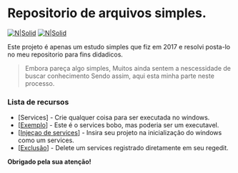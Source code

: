 # Repositorio de arquivos simples.

[![N|Solid](https://cdn.discordapp.com/attachments/631607183301148672/724397007170568313/paypal.png)](https://www.paypal.com/cgi-bin/webscr?cmd=_donations&business=fabinhoec2210@gmail.com&item_name=F%C3%A1bio&currency_code=BRL)  [![N|Solid](https://cdn.discordapp.com/attachments/631607183301148672/724397005543178270/picpay.png)](https://app.picpay.com/user/Snooh)

Este projeto é apenas um estudo simples que fiz em 2017 e resolvi posta-lo no meu repositorio para fins didadicos.

> Embora pareça algo simples,
> Muitos ainda sentem a nescessidade de buscar conhecimento
> Sendo assim, aqui esta minha parte neste processo.


### Lista de recursos
* [Services] - Crie qualquer coisa para ser executada no windows.
* [[Exemplo](/Manipular%20Service/service.cmd)] - Este é o services bobo, mas poderia ser um executavel.
* [[Injeçao de services](/Manipular%20Service/criar.bat)] - Insira seu projeto na inicialização do windows como um services.
* [[Exclusão](/Manipular%20Service/excluir.bat)] - Delete um services registrado diretamente em seu regedit.

**Obrigado pela sua atenção!**
